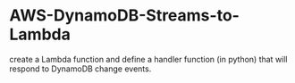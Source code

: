 # AWS-DynamoDB-Streams-to-Lambda
create a Lambda function and define a handler function (in python) that will respond to DynamoDB change events.
